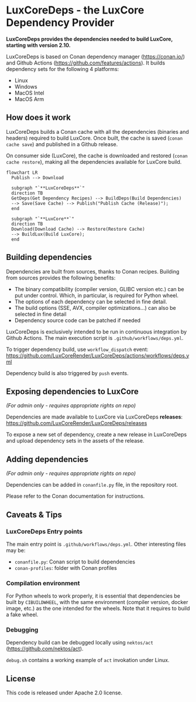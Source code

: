 # LuxCoreDeps - the LuxCore Dependency Provider

**LuxCoreDeps provides the dependencies needed to build LuxCore, starting with
version 2.10.**

LuxCoreDeps is based on Conan dependency manager (https://conan.io/) and Github
Actions (https://github.com/features/actions). It builds dependency sets for
the following 4 platforms:
- Linux
- Windows
- MacOS Intel
- MacOS Arm

## How does it work

LuxCoreDeps builds a Conan cache with all the dependencies (binaries and
headers) required to build LuxCore. Once built, the cache is saved (`conan
cache save`) and published in a Github release.

On consumer side (LuxCore), the cache is downloaded and restored (`conan
cache restore`), making all the dependencies available for LuxCore build.

```mermaid
flowchart LR
  Publish --> Download

  subgraph "`**LuxCoreDeps**`"
  direction TB
  GetDeps(Get Dependency Recipes) --> BuildDeps(Build Dependencies)
  --> Save(Save Cache) --> Publish("Publish Cache (Release)");
  end

  subgraph "`**LuxCore**`"
  direction TB
  Download(Download Cache) --> Restore(Restore Cache)
  --> BuildLux(Build LuxCore);
  end
```



## Building dependencies

Dependencies are built from sources, thanks to Conan recipes. Building from
sources provides the following benefits:
- The binary compatibility (compiler version, GLIBC version etc.) can be put
  under control. Which, in particular, is required for Python wheel.
- The options of each dependency can be selected in fine detail.
- The build options (SSE, AVX, compiler optimizations...) can also be selected
  in fine detail
- Dependency source code can be patched if needed

LuxCoreDeps is exclusively intended to be run in continuous integration by
Github Actions. The main execution script is `.github/workflows/deps.yml`.


To trigger dependency build, use `workflow_dispatch` event:
https://github.com/LuxCoreRender/LuxCoreDeps/actions/workflows/deps.yml

Dependency build is also triggered by `push` events.

## Exposing dependencies to LuxCore

_(For admin only - requires appropriate rights on repo)_

Dependencies are made available to LuxCore via LuxCoreDeps **releases**:
https://github.com/LuxCoreRender/LuxCoreDeps/releases


To expose a new set of dependency, create a new release in LuxCoreDeps and
upload dependency sets in the assets of the release.

## Adding dependencies

_(For admin only - requires appropriate rights on repo)_

Dependencies can be added in `conanfile.py` file, in the repository root.

Please refer to the Conan documentation for instructions.


## Caveats & Tips

### LuxCoreDeps Entry points
The main entry point is `.github/workflows/deps.yml`.
Other interesting files may be:
- `conanfile.py`: Conan script to build dependencies
- `conan-profiles`: folder with Conan profiles

### Compilation environment
For Python wheels to work properly, it is essential that dependencies be built
by `CIBUILDWHEEL`, with the same environment (compiler version, docker image,
etc.) as the one intended for the wheels.
Note that it requires to build a fake wheel.

### Debugging
Dependency build can be debugged locally using `nektos/act`
(https://github.com/nektos/act).

`debug.sh` contains a working example of `act` invokation under Linux.

## License
This code is released under Apache 2.0 license.
